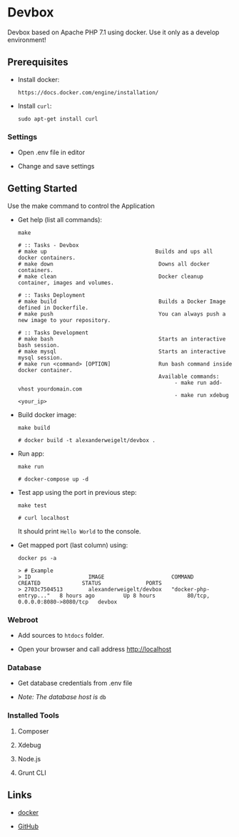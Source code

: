 # Devbox

Devbox based on Apache PHP 7.1 using docker. Use it only as a develop environment!

## Prerequisites

-   Install docker:

        https://docs.docker.com/engine/installation/

-   Install `curl`:

        sudo apt-get install curl

### Settings

-   Open .env file in editor

-   Change and save settings

## Getting Started

Use the make command to control the Application

-   Get help (list all commands):

        make
        
        # :: Tasks - Devbox
        # make up                                  Builds and ups all docker containers.
        # make down                                 Downs all docker containers.
        # make clean                                Docker cleanup container, images and volumes.
        
        # :: Tasks Deployment
        # make build                                Builds a Docker Image defined in Dockerfile.
        # make push                                 You can always push a new image to your repository.
        
        # :: Tasks Development
        # make bash                                 Starts an interactive bash session.
        # make mysql                                Starts an interactive mysql session.
        # make run <command> [OPTION]               Run bash command inside docker container.
                                                    Available commands:
                                                         - make run add-vhost yourdomain.com
                                                         - make run xdebug <your_ip>        

-   Build docker image:

        make build
        
        # docker build -t alexanderweigelt/devbox .

-   Run app:

        make run
        
        # docker-compose up -d

-   Test app using the port in previous step:

        make test
        
        # curl localhost
    It should print `Hello World` to the console.
    
-   Get mapped port (last column) using:

        docker ps -a

        > # Example
        > ID                  IMAGE                     COMMAND                  CREATED             STATUS              PORTS
        > 2703c7504513        alexanderweigelt/devbox   "docker-php-entryp..."   8 hours ago         Up 8 hours          80/tcp, 0.0.0.0:8080->8080/tcp   devbox
    
### Webroot

-   Add sources to `htdocs` folder.

-   Open your browser and call address [http://localhost](http://localhost)

### Database

-   Get database credentials from .env file

-   *Note: The database host is* `db`

### Installed Tools

1.  Composer

2.  Xdebug

3.  Node.js

4.  Grunt CLI

## Links

-   [docker](https://cloud.docker.com/swarm/alexanderweigelt/repository/docker/alexanderweigelt/devbox/general)

-   [GitHub](https://github.com/alexanderweigelt/Docker-devbox)
